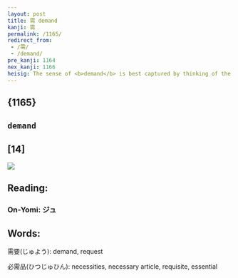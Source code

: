 ```yaml
---
layout: post
title: 需 demand
kanji: 需
permalink: /1165/
redirect_from:
 - /需/
 - /demand/
pre_kanji: 1164
nex_kanji: 1166
heisig: The sense of <b>demand</b> is best captured by thinking of the economic principle of "supply and <b>demand</b>." The primitives: <i>rain</i> . . . <i>comb</i>.
---
```


## {1165}

## `demand`

## [14]

<div class="stroke"><img src="E99C80.png" /></div>

## Reading:

### On-Yomi: ジュ

## Words:

需要(じゅよう): demand, request

必需品(ひつじゅひん): necessities, necessary article, requisite, essential
